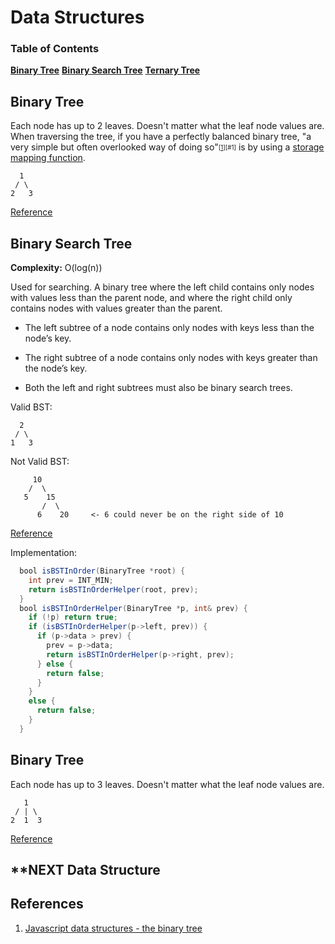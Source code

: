 Data Structures
===============

### Table of Contents
**[Binary Tree](#binary-tree)**
**[Binary Search Tree](#binary-search-tree)**
**[Ternary Tree](#ternary-tree)**

Binary Tree
-----------

Each node has up to 2 leaves. Doesn't matter what the leaf node values are. When
traversing the tree, if you have a perfectly balanced binary tree, "a very simple 
but often overlooked way of doing so"<sub><sup>[[1]][#1]</sup></sub> is by using a 
[storage mapping function][1].


      1
     / \
    2   3


[Reference](http://bit.ly/1WbkQcE)



Binary Search Tree
-----------------

**Complexity:** O(log(n))

Used for searching. A binary tree where the left child contains only nodes with
values less than the parent node, and where the right child only contains nodes
with values greater than the parent.

- The left subtree of a node contains only nodes with keys less than the node’s key.

- The right subtree of a node contains only nodes with keys greater than the node’s key.

- Both the left and right subtrees must also be binary search trees.

Valid BST:

      2
     / \
    1   3

Not Valid BST:

         10
        /  \
       5    15
           /  \
          6    20     <- 6 could never be on the right side of 10

[Reference](http://bit.ly/1WbmCuz)

Implementation:

```java
  bool isBSTInOrder(BinaryTree *root) {
    int prev = INT_MIN;
    return isBSTInOrderHelper(root, prev);
  }
  bool isBSTInOrderHelper(BinaryTree *p, int& prev) {
    if (!p) return true;
    if (isBSTInOrderHelper(p->left, prev)) {
      if (p->data > prev) {
        prev = p->data;
        return isBSTInOrderHelper(p->right, prev);
      } else {
        return false;
      }
    }
    else {
      return false;
    }
  }
```

Binary Tree
-----------

Each node has up to 3 leaves. Doesn't matter what the leaf node values are.

       1
     / | \
    2  1  3

[Reference]()


**NEXT Data Structure
---------------



References
----------

1. [Javascript data structures - the binary tree](http://www.i-programmer.info/programming/javascript/1899-javascript-data-structures-the-binary-tree.html)




[1]: ./storage_mapping_functions.md 'Storage Mapping'
[r]: #references
